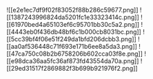 ![[e2e1ec7df9f02f83052f88b286c59677.png]]
![[1387243996824da5201fc1e33323414c.png]]
![[61970bed4a65103ef6c95701bb30c5a2.png]]
![[4443eb0f436db48bf6c1b000cb8031bc.png]]
![[5cc39bf4f06e51f249da1bfd206dcbb3.png]]
![[aa0af536448c71f693e171b6ee8a5da3.png]]
![[47ca750c08b2b6758206b602cca03f8e.png]]
![[e98dca36aa5fc36af873fd43554da70a.png]]
![[29ed31517f2869882f3b699b921976f2.png]]
